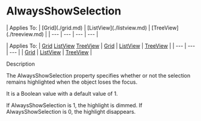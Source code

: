 




<h1 class="heading"><span class="name">AlwaysShowSelection</span></h1>
| Applies To: | [Grid](./grid.md) | [ListView](./listview.md) | [TreeView](./treeview.md) |
| --- | --- | --- | ---  |

| Applies To: | [Grid](./grid.md) [ListView](./listview.md) [TreeView](./treeview.md) | [Grid](./grid.md) | [ListView](./listview.md) | [TreeView](./treeview.md) |
| --- | --- | ---  |
| [Grid](./grid.md) | [ListView](./listview.md) | [TreeView](./treeview.md) |


Description


The AlwaysShowSelection property specifies whether or not the selection remains highlighted when the object loses the focus.


It is a Boolean value with a default value of 1.


If AlwaysShowSelection is 1, the highlight is dimmed. If AlwaysShowSelection is 0, the highlight disappears.




